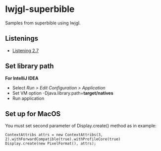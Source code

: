 # lwjgl-superbible
Samples from superbible using lwjgl.

## Listenings

* [Listening 2.7](https://github.com/vladthelittleone/lwjgl-superbible/blob/master/src/main/java/Listening2_7.java)

## Set library path

**For IntelliJ IDEA** 

* Select *Run > Edit Configuration > Application*
* Set VM option -Djava.library.path=**target/natives** 
* Run application

## Set up for MacOS

You must set second parameter of Display.create() method as in example:

```
ContextAttribs attrs = new ContextAttribs(3, 2).withForwardCompatible(true).withProfileCore(true)
Display.create(new PixelFormat(), attrs);
```
